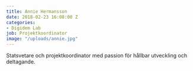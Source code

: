 ```yaml
---
title: Annie Hermansson
date: 2018-02-23 16:08:00 Z
categories:
- Digidem Lab
job: Projektkoordinator
image: "/uploads/annie.jpg"
---
```


Statsvetare och projektkoordinator med passion för hållbar utveckling och deltagande.
